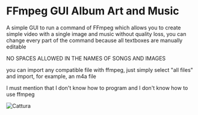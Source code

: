 # FFmpeg GUI Album Art and Music
A simple GUI to run a command of FFmpeg which allows you to create simple video with a single image and music without quality loss,
you can change every part of the command because all textboxes are manually editable

NO SPACES ALLOWED IN THE NAMES OF SONGS AND IMAGES

you can import any compatible file with ffmpeg, just simply select "all files" and import, for example, an m4a file

I must mention that I don't know how to program and I don't know how to use ffmpeg

![Cattura](https://github.com/Eric51238/FFmpeg-GUI-Album-Art-and-Music/assets/134111009/17c58c38-c9f4-4cc4-ba02-aa99bdcc24cb)
